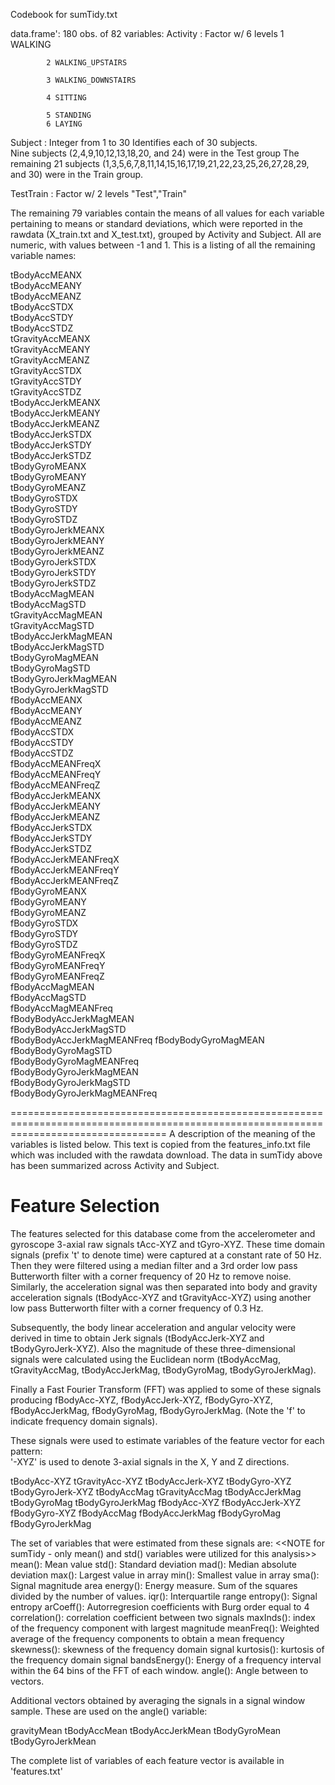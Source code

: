 Codebook for sumTidy.txt

data.frame':    180 obs. of  82 variables:
Activity           	: Factor w/ 6 levels 
			1 WALKING

			2 WALKING_UPSTAIRS

			3 WALKING_DOWNSTAIRS

			4 SITTING

			5 STANDING
			6 LAYING



Subject               : Integer from 1 to 30
	Identifies each of 30 subjects.  
	Nine subjects (2,4,9,10,12,13,18,20, and 24) were in the Test group
	The remaining 21 subjects (1,3,5,6,7,8,11,14,15,16,17,19,21,22,23,25,26,27,28,29, and 30) were in the Train group.

TestTrain             : Factor w/ 2 levels "Test","Train"


The remaining 79 variables contain the means of all values for each variable pertaining to means or standard deviations, which were reported in the rawdata (X_train.txt and X_test.txt), grouped by Activity and Subject.  All are numeric, with values between -1 and 1.  This is a listing of all the remaining variable names:

tBodyAccMEANX               
tBodyAccMEANY               
tBodyAccMEANZ               
tBodyAccSTDX                
tBodyAccSTDY                
tBodyAccSTDZ                
tGravityAccMEANX            
tGravityAccMEANY            
tGravityAccMEANZ            
tGravityAccSTDX             
tGravityAccSTDY             
tGravityAccSTDZ             
tBodyAccJerkMEANX           
tBodyAccJerkMEANY           
tBodyAccJerkMEANZ           
tBodyAccJerkSTDX            
tBodyAccJerkSTDY            
tBodyAccJerkSTDZ            
tBodyGyroMEANX              
tBodyGyroMEANY              
tBodyGyroMEANZ              
tBodyGyroSTDX               
tBodyGyroSTDY               
tBodyGyroSTDZ               
tBodyGyroJerkMEANX          
tBodyGyroJerkMEANY          
tBodyGyroJerkMEANZ          
tBodyGyroJerkSTDX           
tBodyGyroJerkSTDY           
tBodyGyroJerkSTDZ           
tBodyAccMagMEAN             
tBodyAccMagSTD              
tGravityAccMagMEAN          
tGravityAccMagSTD           
tBodyAccJerkMagMEAN         
tBodyAccJerkMagSTD          
tBodyGyroMagMEAN            
tBodyGyroMagSTD             
tBodyGyroJerkMagMEAN        
tBodyGyroJerkMagSTD         
fBodyAccMEANX               
fBodyAccMEANY               
fBodyAccMEANZ               
fBodyAccSTDX                
fBodyAccSTDY                
fBodyAccSTDZ                
fBodyAccMEANFreqX           
fBodyAccMEANFreqY           
fBodyAccMEANFreqZ           
fBodyAccJerkMEANX           
fBodyAccJerkMEANY           
fBodyAccJerkMEANZ           
fBodyAccJerkSTDX            
fBodyAccJerkSTDY            
fBodyAccJerkSTDZ            
fBodyAccJerkMEANFreqX       
fBodyAccJerkMEANFreqY       
fBodyAccJerkMEANFreqZ       
fBodyGyroMEANX              
fBodyGyroMEANY              
fBodyGyroMEANZ              
fBodyGyroSTDX               
fBodyGyroSTDY               
fBodyGyroSTDZ               
fBodyGyroMEANFreqX          
fBodyGyroMEANFreqY          
fBodyGyroMEANFreqZ          
fBodyAccMagMEAN             
fBodyAccMagSTD              
fBodyAccMagMEANFreq         
fBodyBodyAccJerkMagMEAN     
fBodyBodyAccJerkMagSTD      
fBodyBodyAccJerkMagMEANFreq 
fBodyBodyGyroMagMEAN        
fBodyBodyGyroMagSTD         
fBodyBodyGyroMagMEANFreq    
fBodyBodyGyroJerkMagMEAN    
fBodyBodyGyroJerkMagSTD     
fBodyBodyGyroJerkMagMEANFreq

=======================================================================================================================================
A description of the meaning of the variables is listed below.  This text is copied from the features_info.txt file which was included with the rawdata download.  The data in sumTidy above has been summarized across Activity and Subject.

Feature Selection 
=================

The features selected for this database come from the accelerometer and gyroscope 3-axial raw signals tAcc-XYZ and tGyro-XYZ. These time domain signals (prefix 't' to denote time) were captured at a constant rate of 50 Hz. Then they were filtered using a median filter and a 3rd order low pass Butterworth filter with a corner frequency of 20 Hz to remove noise. Similarly, the acceleration signal was then separated into body and gravity acceleration signals (tBodyAcc-XYZ and tGravityAcc-XYZ) using another low pass Butterworth filter with a corner frequency of 0.3 Hz. 

Subsequently, the body linear acceleration and angular velocity were derived in time to obtain Jerk signals (tBodyAccJerk-XYZ and tBodyGyroJerk-XYZ). Also the magnitude of these three-dimensional signals were calculated using the Euclidean norm (tBodyAccMag, tGravityAccMag, tBodyAccJerkMag, tBodyGyroMag, tBodyGyroJerkMag). 

Finally a Fast Fourier Transform (FFT) was applied to some of these signals producing fBodyAcc-XYZ, fBodyAccJerk-XYZ, fBodyGyro-XYZ, fBodyAccJerkMag, fBodyGyroMag, fBodyGyroJerkMag. (Note the 'f' to indicate frequency domain signals). 

These signals were used to estimate variables of the feature vector for each pattern:  
'-XYZ' is used to denote 3-axial signals in the X, Y and Z directions.

tBodyAcc-XYZ
tGravityAcc-XYZ
tBodyAccJerk-XYZ
tBodyGyro-XYZ
tBodyGyroJerk-XYZ
tBodyAccMag
tGravityAccMag
tBodyAccJerkMag
tBodyGyroMag
tBodyGyroJerkMag
fBodyAcc-XYZ
fBodyAccJerk-XYZ
fBodyGyro-XYZ
fBodyAccMag
fBodyAccJerkMag
fBodyGyroMag
fBodyGyroJerkMag

The set of variables that were estimated from these signals are: 
	<<NOTE for sumTidy - only mean() and std() variables were utilized for this analysis>>
mean(): Mean value
std(): Standard deviation
mad(): Median absolute deviation 
max(): Largest value in array
min(): Smallest value in array
sma(): Signal magnitude area
energy(): Energy measure. Sum of the squares divided by the number of values. 
iqr(): Interquartile range 
entropy(): Signal entropy
arCoeff(): Autorregresion coefficients with Burg order equal to 4
correlation(): correlation coefficient between two signals
maxInds(): index of the frequency component with largest magnitude
meanFreq(): Weighted average of the frequency components to obtain a mean frequency
skewness(): skewness of the frequency domain signal 
kurtosis(): kurtosis of the frequency domain signal 
bandsEnergy(): Energy of a frequency interval within the 64 bins of the FFT of each window.
angle(): Angle between to vectors.

Additional vectors obtained by averaging the signals in a signal window sample. These are used on the angle() variable:

gravityMean
tBodyAccMean
tBodyAccJerkMean
tBodyGyroMean
tBodyGyroJerkMean

The complete list of variables of each feature vector is available in 'features.txt'
